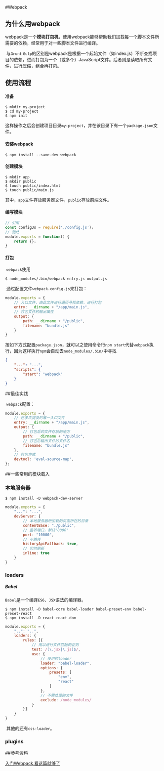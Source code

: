 #Webpack

## 为什么用webpack

​	webpack是一个**模块打包机**，使用webpack能够帮助我们加载每一个脚本文件所需要的依赖，经常用于对一些脚本文件进行编译。

​	与`Grunt` `Gulp`的区别是webpack是根据一个起始文件（如index.js）不断查找项目的依赖，进而打包为一个（或多个）JavaScript文件。后者则是读取所有文件，进行压缩，组合再打包。

## 使用流程

#### 准备

```shell
$ mkdir my-project
$ cd my-project
$ npm init
```

​	这样操作之后会创建项目目录`my-project`，并在该目录下有一个`package.json`文件。

#### 安装webpack

```shell
$ npm install --save-dev webpack
```

#### 创建模块

```shell
$ mkdir app
$ mkdir public
$ touch public/index.html
$ touch public/main.js
```

​	其中，`app`文件存放服务器文件，`public`存放前端文件。

#### 编写模块

```javascript
// 引用
const configJs = require('./config.js');
// 到处
module.exports = function() {
    return {};
}
```

#### 打包

​	`webpack`使用

```shell
$ node_modules/.bin/webpack entry.js output.js
```

​	通过配置文件`webpack.config.js`来打包：

```javascript
module.exports = {
    // 入口文件，由此文件进行遍历寻找依赖，进行打包
    entry: __dirname + "/app/main.js",
    // 打包文件的输出属性
    output: {
        path: __dirname + "/public",
        filename: "bundle.js"
    }
}
```

​	按如下方式配置`package.json`，就可以之使用命令行`npm start`代替`webpack`执行，因为这样执行`npm`会自动去`node_modules/.bin/`中寻找

```json
{
    "...": "...",
    "scripts": {
        "start": "webpack"
    }
}
```

##最佳实践

​	`webpack`配置：

```javascript
module.exports = {
    // 已多次提及的唯一入口文件
    entry: __dirname + "/app/main.js",
    output: {
        // 打包后的文件存放的地方
        path: __dirname + "/public",
        // 打包后输出文件的文件名
        filename: "bundle.js"
    },
    // 打包方式
    devtool: 'eval-source-map',
};
```

##一些常用的模块载入

### 本地服务器

````shell
$ npm install -D webpack-dev-server
````

```javascript
module.exports = {
    "...": "...",
    devServer: {
        // 本地服务器所加载的页面所在的目录
        contentBase: "./public",
        // 监听端口，默认"8080"
        port: "10000",
        // 不跳转
        historyApiFallback: true,
        // 实时刷新
        inline: true
    }
}
```

### loaders

##### Babel

​	`Babel`是一个编译`ES6`、`JSX`语法的编译器。

```shell
$ npm install -D babel-core babel-loader babel-preset-env babel-preset-react 
$ npm install -D react react-dom
```

```javascript
module.exports = {
    "..": "..",
    loaders: {
        rules: [{
            // 用以进行文件匹配的正则
        	test: /(\.jsx|\.js)$/,
            use: {
                // 使用的loader
                loader: "babel-loader",
                options: {
                    presets: [
                        "env",
                        "react"
                    ]
                },
            	// 不需处理的文件
                exclude: /node_modules/
            }
        }]
    }
}
```

​	其他的还有`css-loader`。

### plugins



##参考资料

[入门Webpack,看这篇就够了](https://segmentfault.com/a/1190000006178770)